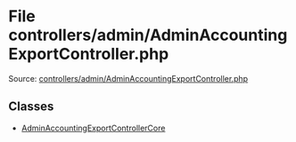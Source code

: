 File controllers/admin/AdminAccountingExportController.php
=========

Source: [controllers/admin/AdminAccountingExportController.php](https://github.com/PrestaShop/PrestaShop/blob/1.5.0.2/controllers/admin/AdminAccountingExportController.php)


Classes
-------

* [AdminAccountingExportControllerCore](class.AdminAccountingExportControllerCore.md)

